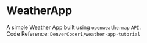 # WeatherApp
A simple Weather App built using `openweathermap` `API`.</br>
Code Reference: `DenverCoder1/weather-app-tutorial`
